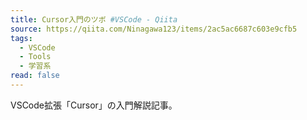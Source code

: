 ```yaml
---
title: Cursor入門のツボ #VSCode - Qiita
source: https://qiita.com/Ninagawa123/items/2ac5ac6687c603e9cfb5
tags:
  - VSCode
  - Tools
  - 学習系
read: false
---
```

VSCode拡張「Cursor」の入門解説記事。